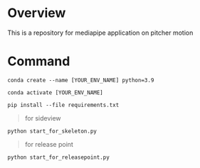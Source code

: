 # Overview
This is a repository for mediapipe application on pitcher motion

# Command
``
conda create --name [YOUR_ENV_NAME] python=3.9
``

``
conda activate [YOUR_ENV_NAME]
``

``
pip install --file requirements.txt
``

> for sideview

``
python start_for_skeleton.py
``

> for release point

``
python start_for_releasepoint.py
``
